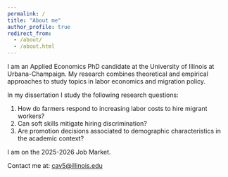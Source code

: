 ```yaml
---
permalink: /
title: "About me"
author_profile: true
redirect_from: 
  - /about/
  - /about.html
---
```

I am an Applied Economics PhD candidate at the University of Illinois at Urbana-Champaign. My research combines theoretical and empirical approaches to study topics in labor economics and migration policy. 

In my dissertation I study the following research questions: 
1) How do farmers respond to increasing labor costs to hire migrant workers?
2) Can soft skills mitigate hiring discrimination?
3) Are promotion decisions associated to demographic characteristics in the academic context?  

I am on the 2025-2026 Job Market.

Contact me at: cav5@illinois.edu

